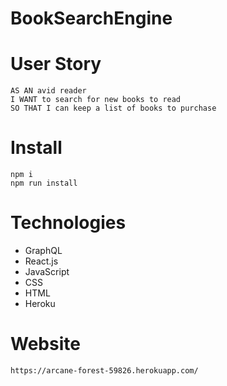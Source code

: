 # BookSearchEngine

# User Story
```
AS AN avid reader
I WANT to search for new books to read
SO THAT I can keep a list of books to purchase
```

# Install
```
npm i
npm run install
```

# Technologies

- GraphQL
- React.js
- JavaScript
- CSS
- HTML
- Heroku 

# Website
```
https://arcane-forest-59826.herokuapp.com/
```
